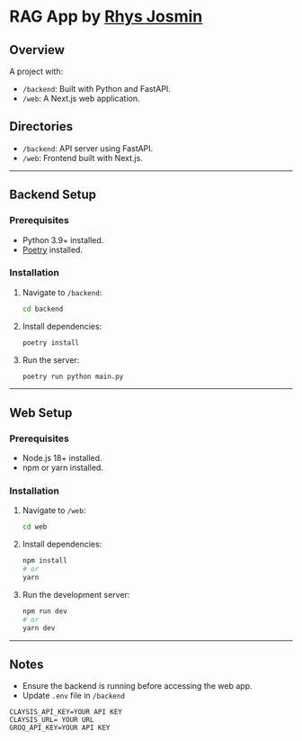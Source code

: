 # RAG App by [Rhys Josmin](https://rhysjosmin.vercel.app/)
## Overview
A project with:
- `/backend`: Built with Python and FastAPI.
- `/web`: A Next.js web application.

## Directories
- `/backend`: API server using FastAPI.
- `/web`: Frontend built with Next.js.

---

## Backend Setup

### Prerequisites
- Python 3.9+ installed.
- [Poetry](https://python-poetry.org/) installed.

### Installation
1. Navigate to `/backend`:
   ```bash
   cd backend
   ```
2. Install dependencies:
   ```bash
   poetry install
   ```
3. Run the server:
   ```bash
   poetry run python main.py
   ```

---

## Web Setup

### Prerequisites
- Node.js 18+ installed.
- npm or yarn installed.

### Installation
1. Navigate to `/web`:
   ```bash
   cd web
   ```
2. Install dependencies:
   ```bash
   npm install
   # or
   yarn
   ```
3. Run the development server:
   ```bash
   npm run dev
   # or
   yarn dev
   ```

---

## Notes
- Ensure the backend is running before accessing the web app.
- Update `.env` file in `/backend` 


```env
CLAYSIS_API_KEY=YOUR API KEY
CLAYSIS_URL= YOUR URL
GROQ_API_KEY=YOUR API KEY
```
```
